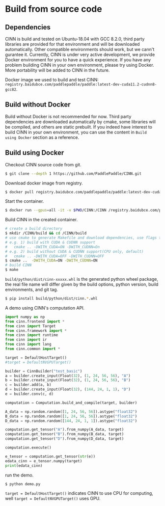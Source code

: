 # Build from source code

## Dependencies
CINN is build and tested on Ubuntu-18.04 with GCC 8.2.0, third party libraries are provided for that environment and will be downloaded automatically. Other compatible environments should work, but we cann't gurantee it. Currently, CINN is under very active development, we provide Docker environment for you to have a quick experience. If you have any problem building CINN in your own environment, please try using Docker. More portability will be added to CINN in the future.

Docker image we used to build and test CINN: `registry.baidubce.com/paddlepaddle/paddle:latest-dev-cuda11.2-cudnn8-gcc82`.

## Build without Docker
Build without Docker is not recommended for now. Third party dependencies are downloaded automatically by cmake, some libraries will be compiled, and others are static prebuilt. If you indeed have interest to build CINN in your own environment, you can use the content in `Build using Docker` section as a reference. 

## Build using Docker

Checkout CINN source code from git. 

```bash
$ git clone --depth 1 https://github.com/PaddlePaddle/CINN.git
```

Download docker image from registry.

```bash
$ docker pull registry.baidubce.com/paddlepaddle/paddle:latest-dev-cuda11.2-cudnn8-gcc82
```

Start the container.

```bash
$ docker run --gpus=all -it -v $PWD/CINN:/CINN /registry.baidubce.com/paddlepaddle/paddle:latest-dev-cuda11.2-cudnn8-gcc82 bin/bash
```

Build CINN in the created container.

```bash
# create a build directory
$ mkdir /CINN/build && cd /CINN/build
# use cmake to generate Makefile and download dependencies, use flags to toggle on/off CUDA and CUDNN support
# e.g. 1) build with CUDA & CUDNN support
#   cmake .. -DWITH_CUDA=ON -DWITH_CUDNN=On
# e.g. 2) build without CUDA & CUDNN support(CPU only, default)
#   cmake .. -DWITH_CUDA=OFF -DWITH_CUDNN=OFF
$ cmake ..  -DWITH_CUDA=ON -DWITH_CUDNN=ON
# build CINN
$ make 
```

`build/python/dist/cinn-xxxxx.whl` is the generated python wheel package, the real file name will differ given by the build options, python version, build environments, and git tag.

```bash
$ pip install build/python/dist/cinn.*.whl
```

A demo using CINN's computation API.
```python
import numpy as np
from cinn.frontend import *
from cinn import Target
from cinn.framework import *
from cinn import runtime
from cinn import ir
from cinn import lang
from cinn.common import *

target = DefaultHostTarget()
#target = DefaultNVGPUTarget()

builder = CinnBuilder("test_basic")
a = builder.create_input(Float(32), (1, 24, 56, 56), "A")
b = builder.create_input(Float(32), (1, 24, 56, 56), "B")
c = builder.add(a, b)
d = builder.create_input(Float(32), (144, 24, 1, 1), "D")
e = builder.conv(c, d)

computation = Computation.build_and_compile(target, builder)

A_data = np.random.random([1, 24, 56, 56]).astype("float32")
B_data = np.random.random([1, 24, 56, 56]).astype("float32")
D_data = np.random.random([144, 24, 1, 1]).astype("float32")

computation.get_tensor("A").from_numpy(A_data, target)
computation.get_tensor("B").from_numpy(B_data, target)
computation.get_tensor("D").from_numpy(D_data, target)

computation.execute()

e_tensor = computation.get_tensor(str(e))
edata_cinn = e_tensor.numpy(target)
print(edata_cinn)
```

run the demo.
```
$ python demo.py
```
`target = DefaultHostTarget()` indicates CINN to use CPU for computing, well `target = DefaultNVGPUTarget()` uses GPU. 

